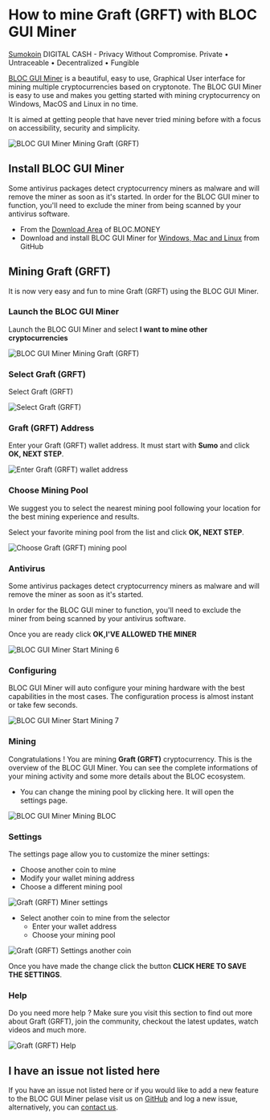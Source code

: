 # **How to mine Graft (GRFT) with BLOC GUI Miner**

[Sumokoin](https://www.sumokoin.org) DIGITAL CASH - Privacy Without Compromise. Private • Untraceable • Decentralized • Fungible

[BLOC GUI Miner](https://github.com/furiousteam/BLOC-GUI-Miner) is a beautiful, easy to use, Graphical User interface for mining multiple cryptocurrencies based on cryptonote. The BLOC GUI Miner is easy to use and makes you getting started with mining cryptocurrency on Windows, MacOS and Linux in no time.

It is aimed at getting people that have never tried mining before with a focus on accessibility, security and simplicity.

![BLOC GUI Miner Mining Graft (GRFT)](images/BLOC-GUI-MINER/BLOC-GUI-Miner-v1.1.2-mining-GRAFT.jpg)

## **Install BLOC GUI Miner**

Some antivirus packages detect cryptocurrency miners as malware and will remove the miner as soon as it's started. In order for the BLOC GUI miner to function, you'll need to exclude the miner from being scanned by your antivirus software.

- From the [Download Area](https://bloc.money/download) of BLOC.MONEY
- Download and install BLOC GUI Miner for [Windows, Mac and Linux](https://github.com/furiousteam/GUI-miner/releases/latest) from GitHub


## **Mining Graft (GRFT)**

It is now very easy and fun to mine Graft (GRFT) using the BLOC GUI Miner.

### **Launch the BLOC GUI Miner**

Launch the BLOC GUI Miner and select **I want to mine other cryptocurrencies**

![BLOC GUI Miner Mining Graft (GRFT)](images/BLOC-GUI-MINER/BLOC-GUI-Miner-v0.0.3-miner-setup.png)

### **Select Graft (GRFT)**

Select Graft (GRFT)

![Select Graft (GRFT)](images/BLOC-GUI-MINER/3-MINE-OTHER-CRYPTOCURRENCIES-BLOC-GUI-Miner-v1.1.2.png)

### **Graft (GRFT) Address**

Enter your Graft (GRFT) wallet address. It must start with **Sumo** and click **OK, NEXT STEP**.

![Enter Graft (GRFT) wallet address](images/BLOC-GUI-MINER/graft-address.png)

### **Choose Mining Pool**

We suggest you to select the nearest mining pool following your location for the best mining experience and results.

Select your favorite mining pool from the list and click **OK, NEXT STEP**.

![Choose Graft (GRFT) mining pool](images/BLOC-GUI-MINER/graft-pool.png)

### **Antivirus**

Some antivirus packages detect cryptocurrency miners as malware and will remove the miner as soon as it's started.

In order for the BLOC GUI miner to function, you'll need to exclude the miner from being scanned by your antivirus software.

Once you are ready click **OK,I'VE ALLOWED THE MINER**

![BLOC GUI Miner Start Mining 6](images/BLOC-GUI-MINER/BLOC-GUI-Miner-v0.0.3-antivirus.png)

### **Configuring**

BLOC GUI Miner will auto configure your mining hardware with the best capabilities in the most cases. The configuration process is almost instant or take few seconds.

![BLOC GUI Miner Start Mining 7](images/BLOC-GUI-MINER/BLOC-GUI-Miner-v0.0.3-ready.png)

### **Mining**

Congratulations ! You are mining **Graft (GRFT)** cryptocurrency. This is the overview of the BLOC GUI Miner. You can see the complete informations of your mining activity and some more details about the BLOC ecosystem.

- You can change the mining pool by clicking here. It will open the settings page.

![BLOC GUI Miner Mining BLOC](images/BLOC-GUI-MINER/12-MINING-GRAFT.png)

### **Settings** <a name="Graft (GRFT)-settings"></a>

The settings page allow you to customize the miner settings:

- Choose another coin to mine
- Modify your wallet mining address
- Choose a different mining pool

![Graft (GRFT) Miner settings](images/BLOC-GUI-MINER/graft-settings.png)

- Select another coin to mine from the selector
    * Enter your wallet address
    * Choose your mining pool

![Graft (GRFT) Settings another coin](images/BLOC-GUI-MINER/graft-settings2.png)

Once you have made the change click the button **CLICK HERE TO SAVE THE SETTINGS**.

### **Help**

Do you need more help ? Make sure you visit this section to find out more about Graft (GRFT), join the community, checkout the latest updates, watch videos and much more.

![Graft (GRFT) Help](images/BLOC-GUI-MINER/graft-help.png)

## **I have an issue not listed here**

If you have an issue not listed here or if you would like to add a new feature to the BLOC GUI Miner pelase visit us on [GitHub](https://github.com/furiousteam/GUI-miner) and log a new issue, alternatively, you can [contact us](../about/Community.md).